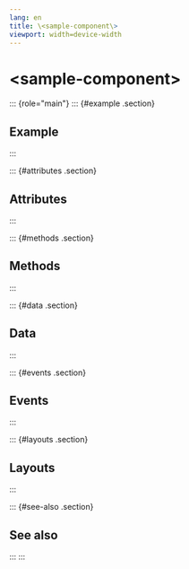 ```yaml
---
lang: en
title: \<sample-component\>
viewport: width=device-width
---
```


<div>

# \<sample-component\>

</div>

::: {role="main"}
::: {#example .section}
## Example
:::

::: {#attributes .section}
## Attributes
:::

::: {#methods .section}
## Methods
:::

::: {#data .section}
## Data
:::

::: {#events .section}
## Events
:::

::: {#layouts .section}
## Layouts
:::

::: {#see-also .section}
## See also
:::
:::
